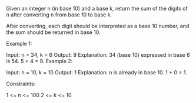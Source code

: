 Given an integer n (in base 10) and a base k, return the sum of the digits of n after converting n from base 10 to base k.

After converting, each digit should be interpreted as a base 10 number, and the sum should be returned in base 10.

 

Example 1:

Input: n = 34, k = 6
Output: 9
Explanation: 34 (base 10) expressed in base 6 is 54. 5 + 4 = 9.
Example 2:

Input: n = 10, k = 10
Output: 1
Explanation: n is already in base 10. 1 + 0 = 1.
 

Constraints:

1 <= n <= 100
2 <= k <= 10